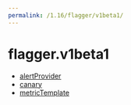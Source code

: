 ```yaml
---
permalink: /1.16/flagger/v1beta1/
---
```


# flagger.v1beta1



* [alertProvider](alertProvider.md)
* [canary](canary.md)
* [metricTemplate](metricTemplate.md)